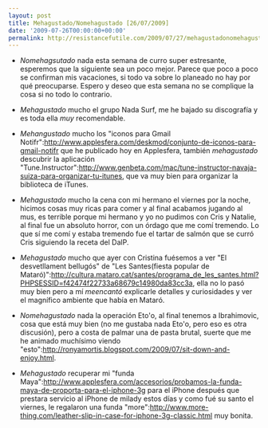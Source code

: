 ```yaml
---
layout: post
title: Mehagustado/Nomehagustado [26/07/2009]
date: '2009-07-26T00:00:00+00:00'
permalink: http://resistancefutile.com/2009/07/27/mehagustadonomehagustado-26072009/
---
```

- *Nomehagsutado* nada esta semana de curro super estresante, esperemos que la siguiente sea un poco mejor. Parece que poco a poco se confirman mis vacaciones, si todo va sobre lo planeado no hay por qué preocuparse. Espero y deseo que esta semana no se complique la cosa si no todo lo contrario.

- *Mehagustado* mucho el grupo Nada Surf, me he bajado su discografía y es toda ella *muy* recomendable.

- *Mehangustado* mucho los "iconos para Gmail Notifr":http://www.applesfera.com/deskmod/conjunto-de-iconos-para-gmail-notifr que he publicado hoy en Applesfera, también *mehagustado* descubrir la aplicación "Tune.Instructor":http://www.genbeta.com/mac/tune-instructor-navaja-suiza-para-organizar-tu-itunes, que va muy bien para organizar la biblioteca de iTunes.

- *Mehagustado* mucho la cena con mi hermano el viernes por la noche, hicimos cosas muy ricas para comer y al final acabamos jugando al mus, es terrible porque mi hermano y yo no pudimos con Cris y Natalie, al final fue un absoluto horror, con un órdago que me comí tremendo. Lo que sí me comí y estaba tremendo fue el tartar de salmón que se curró Cris siguiendo la receta del DalP.

- *Mehagustado* mucho que ayer con Cristina fuésemos a ver "El desvetllament bellugós" de "Les Santes(fiesta popular de Mataró)":http://cultura.mataro.cat/santes/programa_de_les_santes.html?PHPSESSID=f42474f22733a68679c14980da83cc3a, ella no lo pasó muy bien pero a mí *meencantó* explicarle detalles y curiosidades y ver el magnífico ambiente que había en Mataró.

- *Nomehagustado* nada la operación Eto'o, al final tenemos a Ibrahimovic, cosa que está muy bien (no me gustaba nada Eto'o, pero eso es otra discusión), pero a costa de palmar una de pasta brutal, suerte que me he animado muchísimo viendo "esto":http://ronyamortis.blogspot.com/2009/07/sit-down-and-enjoy.html.

- *Mehagustado* recuperar mi "funda Maya":http://www.applesfera.com/accesorios/probamos-la-funda-maya-de-proporta-para-el-iphone-3g para el iPhone después que prestara servicio al iPhone de milady estos días y como fué su santo el viernes, le regalaron una funda "more":http://www.more-thing.com/leather-slip-in-case-for-iphone-3g-classic.html muy bonita.
